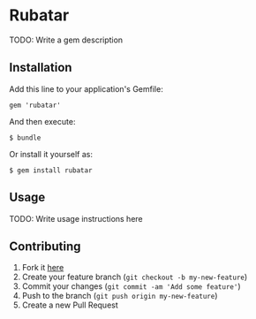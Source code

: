 # Rubatar

TODO: Write a gem description

## Installation

Add this line to your application's Gemfile:

    gem 'rubatar'

And then execute:

    $ bundle

Or install it yourself as:

    $ gem install rubatar

## Usage

TODO: Write usage instructions here

## Contributing

1. Fork it [here](https://github.com/psuhh/rubatar/fork)
2. Create your feature branch (`git checkout -b my-new-feature`)
3. Commit your changes (`git commit -am 'Add some feature'`)
4. Push to the branch (`git push origin my-new-feature`)
5. Create a new Pull Request

